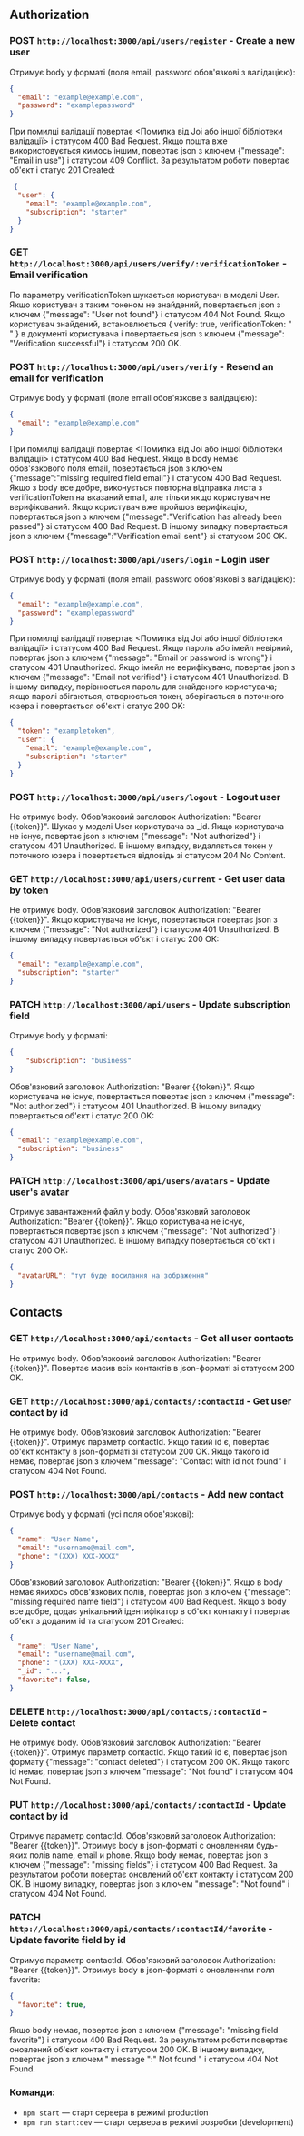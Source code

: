 ## Authorization

### POST `http://localhost:3000/api/users/register` - Create a new user
Отримує body у форматі (поля email, password обов'язкові з валідацією):
```json
{
  "email": "example@example.com",
  "password": "examplepassword"
}
```
При помилці валідації повертає <Помилка від Joi або іншої бібліотеки валідації> і статусом 400 Bad Request.
Якщо пошта вже використовується кимось іншим, повертає json з ключем {"message": "Email in use"} і статусом 409 Conflict.
За результатом роботи повертає об'єкт і статус 201 Created:
```json
 {
  "user": {
    "email": "example@example.com",
    "subscription": "starter"
  }
}
```

### GET `http://localhost:3000/api/users/verify/:verificationToken` - Email verification
По параметру verificationToken шукається користувач в моделі User.
Якщо користувач з таким токеном не знайдений, повертається json з ключем {"message": "User not found"} і статусом 404 Not Found.
Якщо користувач знайдений, встановлюється { verify: true, verificationToken: " " } в документі користувача і повертається json з ключем {"message": "Verification successful"} і статусом 200 OK.

### POST `http://localhost:3000/api/users/verify` - Resend an email for verification
Отримує body у форматі (поле email обов'язкове з валідацією):
```json
{
  "email": "example@example.com"
}
```
При помилці валідації повертає <Помилка від Joi або іншої бібліотеки валідації> і статусом 400 Bad Request.
Якщо в body немає обов'язкового поля email, повертається json з ключем {"message":"missing required field email"} і статусом 400 Bad Request.
Якщо з body все добре, виконується повторна відправка листа з verificationToken на вказаний email, але тільки якщо користувач не верифікований.
Якщо користувач вже пройшов верифікацію, повертається json з ключем {"message":"Verification has already been passed"} зі статусом 400 Bad Request.
В іншому випадку повертається json з ключем {"message":"Verification email sent"} зі статусом 200 OK.


### POST `http://localhost:3000/api/users/login` - Login user
Отримує body у форматі (поля email, password обов'язкові з валідацією):
```json
{
  "email": "example@example.com",
  "password": "examplepassword"
}
```
При помилці валідації повертає <Помилка від Joi або іншої бібліотеки валідації> і статусом 400 Bad Request.
Якщо пароль або імейл невірний, повертає json з ключем {"message": "Email or password is wrong"} і статусом 401 Unauthorized.
Якщо імейл не верифікувано, повертає json з ключем {"message": "Email not verified"} і статусом 401 Unauthorized.
В іншому випадку, порівнюється пароль для знайденого користувача; якщо паролі збігаються, створюється токен, зберігається в поточного юзера і повертається об'єкт і статус 200 OK:
```json
{
  "token": "exampletoken",
  "user": {
    "email": "example@example.com",
    "subscription": "starter"
  }
}
```

### POST `http://localhost:3000/api/users/logout` - Logout user
Не отримує body.
Обов'язковий заголовок Authorization: "Bearer {{token}}".
Шукає у моделі User користувача за _id.
Якщо користувача не існує, повертає json з ключем {"message": "Not authorized"} і статусом 401 Unauthorized.
В іншому випадку, видаляється токен у поточного юзера і повертається відповідь зі статусом 204 No Content.

### GET `http://localhost:3000/api/users/current` - Get user data by token
Не отримує body.
Обов'язковий заголовок Authorization: "Bearer {{token}}".
Якщо користувача не існує, повертається повертає json з ключем {"message": "Not authorized"} і статусом 401 Unauthorized.
В іншому випадку повертається об'єкт і статус 200 OK:
```json
{
  "email": "example@example.com",
  "subscription": "starter"
}
```

### PATCH `http://localhost:3000/api/users` - Update subscription field
Отримує body у форматі:
```json
{
    "subscription": "business"
}
```
Обов'язковий заголовок Authorization: "Bearer {{token}}".
Якщо користувача не існує, повертається повертає json з ключем {"message": "Not authorized"} і статусом 401 Unauthorized.
В іншому випадку повертається об'єкт і статус 200 OK:
```json
{
  "email": "example@example.com",
  "subscription": "business"
}
```

### PATCH `http://localhost:3000/api/users/avatars` - Update user's avatar 
Отримує завантажений файл у body.
Обов'язковий заголовок Authorization: "Bearer {{token}}".
Якщо користувача не існує, повертається повертає json з ключем {"message": "Not authorized"} і статусом 401 Unauthorized.
В іншому випадку повертається об'єкт і статус 200 OK:
```json
{
  "avatarURL": "тут буде посилання на зображення"
}
```


## Contacts

### GET `http://localhost:3000/api/contacts` - Get all user contacts
Не отримує body.
Обов'язковий заголовок Authorization: "Bearer {{token}}".
Повертає масив всіх контактів в json-форматі зі статусом 200 OK.

### GET `http://localhost:3000/api/contacts/:contactId` - Get user contact by id
Не отримує body.
Обов'язковий заголовок Authorization: "Bearer {{token}}".
Отримує параметр contactId.
Якщо такий id є, повертає об'єкт контакту в json-форматі зі статусом 200 OK.
Якщо такого id немає, повертає json з ключем "message": "Contact with id not found" і статусом 404 Not Found.

### POST `http://localhost:3000/api/contacts` - Add new contact
Отримує body у форматі (усі поля обов'язкові):
```json
{
  "name": "User Name",
  "email": "username@mail.com",
  "phone": "(XXX) XXX-XXXX"
}
```
Обов'язковий заголовок Authorization: "Bearer {{token}}".
Якщо в body немає якихось обов'язкових полів, повертає json з ключем {"message": "missing required name field"} і статусом 400 Bad Request.
Якщо з body все добре, додає унікальний ідентифікатор в об'єкт контакту і повертає об'єкт з доданим id та статусом 201 Created:
```json
{
  "name": "User Name",
  "email": "username@mail.com",
  "phone": "(XXX) XXX-XXXX",
  "_id": "...",
  "favorite": false,
}
```

### DELETE `http://localhost:3000/api/contacts/:contactId` - Delete contact
Не отримує body.
Обов'язковий заголовок Authorization: "Bearer {{token}}".
Отримує параметр contactId.
Якщо такий id є, повертає json формату {"message": "contact deleted"} і статусом 200 OK.
Якщо такого id немає, повертає json з ключем "message": "Not found" і статусом 404 Not Found.

### PUT `http://localhost:3000/api/contacts/:contactId` - Update contact by id
Отримує параметр contactId.
Обов'язковий заголовок Authorization: "Bearer {{token}}".
Отримує body в json-форматі c оновленням будь-яких полів name, email и phone.
Якщо body немає, повертає json з ключем {"message": "missing fields"} і статусом 400 Bad Request.
За результатом роботи повертає оновлений об'єкт контакту і статусом 200 OK. 
В іншому випадку, повертає json з ключем "message": "Not found" і статусом 404 Not Found.

### PATCH `http://localhost:3000/api/contacts/:contactId/favorite` - Update favorite field by id
Отримує параметр contactId.
Обов'язковий заголовок Authorization: "Bearer {{token}}".
Отримує body в json-форматі c оновленням поля favorite:
```json
{
  "favorite": true,
}
```
Якщо body немає, повертає json з ключем {"message": "missing field favorite"} і статусом 400 Bad Request.
За результатом роботи повертає оновлений об'єкт контакту і статусом 200 OK. 
В іншому випадку, повертає json з ключем " message ":" Not found " і статусом 404 Not Found.

### Команди:

- `npm start` &mdash; старт сервера в режимі production
- `npm run start:dev` &mdash; старт сервера в режимі розробки (development)

